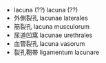 - lacuna (??) lacuna (??)
- 外側裂孔 lacunae laterales
- 筋裂孔 lacuna musculorum
- 尿道凹窩 lacunae urethrales
- 血管裂孔 lacuna vasorum
- 裂孔靭帯 ligamentum lacunare
